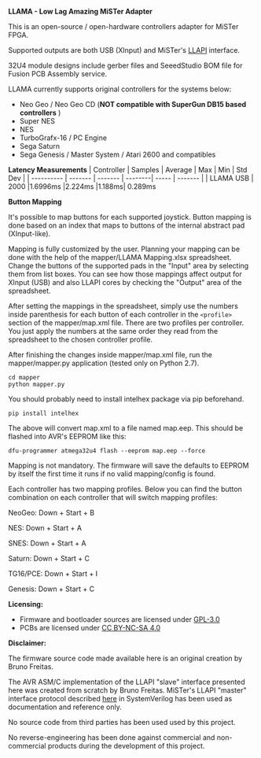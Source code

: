 **LLAMA - Low Lag Amazing MiSTer Adapter**

This is an open-source / open-hardware controllers adapter for MiSTer FPGA.

Supported outputs are both USB (XInput) and MiSTer's [LLAPI](https://github.com/Kitrinx/LLAPI/blob/master/LLIO.sv) interface.

32U4 module designs include gerber files and SeeedStudio BOM file for Fusion
PCB Assembly service.

LLAMA currently supports original controllers for the systems below:

- Neo Geo / Neo Geo CD (**NOT compatible with SuperGun DB15 based controllers** )
- Super NES
- NES
- TurboGrafx-16 / PC Engine
- Sega Saturn
- Sega Genesis / Master System / Atari 2600 and compatibles

**Latency Measurements**
| Controller | Samples | Average | Max     | Min   | Std Dev |
| ---------- | ------- | ------- | --------| ----- | ------- |
| LLAMA USB  | 2000    |1.6996ms |2.224ms  |1.188ms| 0.289ms


**Button Mapping**

It's possible to map buttons for each supported joystick. Button mapping is done
based on an index that maps to buttons of the internal abstract pad 
(XInput-like).

Mapping is fully customized by the user. Planning your mapping can be done with
the help of the mapper/LLAMA Mapping.xlsx spreadsheet. Change the buttons of
the supported pads in the "Input" area by selecting them from list boxes. You
can see how those mappings affect output for XInput (USB) and also LLAPI cores
by checking the "Output" area of the spreadsheet.

After setting the mappings in the spreadsheet, simply use the numbers inside
parenthesis for each button of each controller in the ```<profile>``` section of
the mapper/map.xml file. There are two profiles per controller. You just
apply the numbers at the same order they read from the spreadsheet to the
chosen controller profile.

After finishing the changes inside mapper/map.xml file, run the 
mapper/mapper.py application (tested only on Python 2.7). 

```
cd mapper
python mapper.py
```

You should probably
need to install intelhex package via pip beforehand.

```pip install intelhex```

The above will convert map.xml to a file named map.eep. This should be 
flashed into AVR's EEPROM like this:

```dfu-programmer atmega32u4 flash --eeprom map.eep --force```

Mapping is not mandatory. The firmware will save the defaults to EEPROM by
itself the first time it runs if no valid mapping/config is found.

Each controller has two mapping profiles. Below you can find the button
combination on each controller that will switch mapping profiles:

NeoGeo: Down + Start + B

NES: Down + Start + A

SNES: Down + Start + A

Saturn: Down + Start + C

TG16/PCE: Down + Start + I

Genesis: Down + Start + C

**Licensing:**

- Firmware and bootloader sources are licensed under [GPL-3.0](LICENSE)
- PCBs are licensed under [CC BY-NC-SA 4.0](pcb/LICENSE.txt)

**Disclaimer:**

The firmware source code made available here is an original creation by Bruno 
Freitas. 

The AVR ASM/C implementation of the LLAPI "slave" interface presented here
was created from scratch by Bruno Freitas. MiSTer's LLAPI "master" interface
protocol described [here](https://github.com/Kitrinx/LLAPI/blob/master/LLIO.sv) 
in SystemVerilog has been used as documentation and reference only.

No source code from third parties has been used used by this project.

No reverse-engineering has been done against commercial and non-commercial
products during the development of this project.
